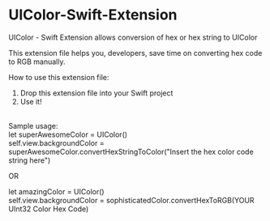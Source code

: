# UIColor-Swift-Extension
UIColor - Swift Extension allows conversion of hex or hex string to UIColor

This extension file helps you, developers, save time on converting hex code to RGB manually. <br>

How to use this extension file: <br>
1. Drop this extension file into your Swift project <br>
2. Use it! 
<br>
Sample usage: <br>
let superAwesomeColor = UIColor() <br>
self.view.backgroundColor = superAwesomeColor.convertHexStringToColor("Insert the hex color code string here") <br>

OR <br>

let amazingColor = UIColor() <br>
self.view.backgroundColor = sophisticatedColor.convertHexToRGB(YOUR UInt32 Color Hex Code)

